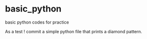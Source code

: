 # basic_python
basic python codes for practice


As a test ! commit a simple python file that prints a diamond pattern.
